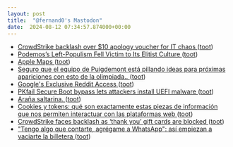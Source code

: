 ```yaml
---
layout: post
title:  "@fernand0's Mastodon"
date:  2024-08-12 07:34:57.874000+00:00
---
```

*  [CrowdStrike backlash over $10 apology voucher for IT chaos ](https://www.bbc.com/news/articles/ce58p0048r0) ([toot](https://mastodon.social/@fernand0/112947894542035220))
*  [Podemos’s Left-Populism Fell Victim to Its Elitist Culture ](https://jacobin.com/2024/07/podemos-spain-left-populism-elitist-cultur) ([toot](https://mastodon.social/@fernand0/112947166642103231))
*  [Apple Maps ](https://beta.maps.apple.com/unsupporte) ([toot](https://mastodon.social/@fernand0/112946482482660992))
*  [Seguro que el equipo de Puigdemont está pillando ideas para próximas apariciones con esto de la olimpiada.. ](https://mastodon.social/@fernand0/112945230858130554) ([toot](https://mastodon.social/@fernand0/112945230858130554))
*  [Google's Exclusive Reddit Access ](https://www.404media.co/email/4650b997-7cc3-4578-834c-7e663ed3d516) ([toot](https://mastodon.social/@fernand0/112944555184152850))
*  [PKfail Secure Boot bypass lets attackers install UEFI malware ](https://www.bleepingcomputer.com/news/security/pkfail-secure-boot-bypass-lets-attackers-install-uefi-malware) ([toot](https://mastodon.social/@fernand0/112944395648202955))
*  [Araña saltarina. ](https://avecesunafoto.wordpress.com/2024/08/11/arana-saltarina-2) ([toot](https://mastodon.social/@fernand0/112944366137112553))
*  [Cookies y tokens: qué son exactamente estas piezas de información que nos permiten interactuar con las plataformas web ](https://www.genbeta.com/a-fondo/cookies-tokens-que-exactamente-estas-piezas-informacion-que-nos-permiten-interactuar-plataformas-we) ([toot](https://mastodon.social/@fernand0/112944167166682654))
*  [CrowdStrike faces backlash as ‘thank you’ gift cards are blocked ](https://www.theguardian.com/technology/article/2024/jul/25/crowdstrike-workers-ubereats-voucher) ([toot](https://mastodon.social/@fernand0/112943893967603146))
*  ["Tengo algo que contarte, agrégame a WhatsApp": así empiezan a vaciarte la billetera ](https://www.genbeta.com/seguridad/tengo-algo-que-contarte-agregame-a-whatsapp-asi-empiezan-a-vaciarte-billeter) ([toot](https://mastodon.social/@fernand0/112943655668922498))
